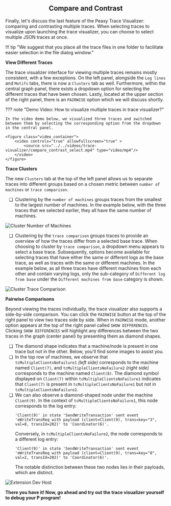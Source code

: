 <style>
    ul li {
		padding-left: 0.5em;
	}
	ul li::marker {
		content: attr(data-icon);
		font-size: 1em;
	}
    .md-typeset h1 {
        display: none;
    }
</style>

<div align="center">
    <h2>Compare and Contrast</h2>
</div>

Finally, let's discuss the last feature of the Peasy Trace Visualizer: comparing and contrasting multiple traces. When selecting traces to visualize upon launching the trace visualizer, you can choose to select multiple JSON traces at once.

!!! tip "We suggest that you place all the trace files in one folder to facilitate easier selection in the file dialog window."

**View Different Traces**

The trace visualizer interface for viewing multiple traces remains mostly consistent, with a few exceptions. On the left panel, alongside the `Log lines` and `Motifs` tabs, there is now a `Clusters` tab as well. Furthermore, within the central graph panel, there exists a dropdown option for selecting the different traces that have been chosen. Lastly, located at the upper section of the right panel, there is an `PAIRWISE` option which we will discuss shortly.

??? note "Demo Video: How to visualize multiple traces in trace visualizer?"

    In the video demo below, we visualized three traces and switched between them by selecting the corresponding option from the dropdown in the central panel.

    <figure class="video_container">
        <video controls="true" allowfullscreen="true" >
            <source src="../../videos/trace-visualizer/compare_contrast_select.mp4" type="video/mp4"/>
        </video>
    </figure>

**Trace Clusters**

The new `Clusters` tab at the top of the left panel allows us to separate traces into different groups based on a chosen metric between `number of machines` or `trace comparison`.

<ul>
    <li data-icon="❑">
        Clustering by the <code>number of machines</code> groups traces from the smallest to the largest number of machines. In the example below, with the three traces that we selected earlier, they all have the same number of machines.
    </li>
</ul>

<div class="screenshots" markdown="1">
  <img src="../../images/trace-visualizer/clusters_number_of_machines.png" alt="Cluster Number of Machines" >
</div>

<ul>
    <li data-icon="❑">
        Clustering by the <code>trace comparison</code> groups traces to provide an overview of how the traces differ from a selected base trace. When choosing to cluster by <code>trace comparison</code>, a dropdown menu appears to select a base trace. Subsequently, options become available for selecting traces that have either the same or different logs as the base trace, as well as traces with the same or different machines. In the example below, as all three traces have different machines from each other and contain varying logs, only the sub-category of <code>Different log from base</code> under the <code>Different machines from base</code> category is shown.
    </li>
</ul>

<div class="screenshots" markdown="1">
  <img src="../../images/trace-visualizer/clusters_trace_comparison.png" alt="Cluster Trace Comparison" >
</div>

**Pairwise Comparisons**

Beyond viewing the traces individually, the trace visualizer also supports a side-by-side comparison. You can click the `PAIRWISE` button at the top of the right panel to view two traces side by side. When in `PAIRWISE` mode, another option appears at the top of the right panel called `SHOW DIFFERENCES`. Clicking `SHOW DIFFERENCES` will highlight any differences between the two traces in the graph (center panel) by presenting them as diamond shapes.

<ul>
    <li data-icon="❑">
        The diamond shape indicates that a machine/node is present in one trace but not in the other. Below, you'll find some images to assist you.
    </li>
    <li data-icon="❑">
        In the top row of machines, we observe that <code>tcMultipleClientsNoFailure1</code> <i>(left side)</i> corresponds to the machine named <code>Client(7)</code>, and <code>tcMultipleClientsNoFailure2</code> <i>(right side)</i> corresponds to the machine named <code>Client(8)</code>. The diamond symbol displayed on <code>Client(7)</code> within <code>tcMultipleClientsNoFailure1</code> indicates that <code>Client(7)</code> is present in <code>tcMultipleClientsNoFailure1</code> but not in <code>tcMultipleClientsNoFailure2</code>.
    </li>
    <li data-icon="❑">
        We can also observe a diamond-shaped node under the machine <code>Client(9)</code>. In the context of <code>tcMultipleClientsNoFailure1</code>, this node corresponds to the log entry: <pre><code>'Client(9)' in state 'SendWriteTransaction' sent event 'eWriteTransReq with payload (client=Client(9), trans=key="3", val=8, transId=202)' to 'Coordinator(6)'.</code></pre>Conversely, in <code>tcMultipleClientsNoFailure2</code>, the node corresponds to a different log entry: <pre><code>'Client(9)' in state 'SendWriteTransaction' sent event 'eWriteTransReq with payload (client=Client(9), trans=key="8", val=2, transId=202)' to 'Coordinator(6)'.</code></pre>
The notable distinction between these two nodes lies in their payloads, which are distinct.
    </li>
</ul>


<div class="screenshots">
    <img src="../../images/trace-visualizer/pairwise_comparison.png" alt="Extension Dev Host" >
</div>

**There you have it! Now, go ahead and try out the trace visualizer yourself to debug your P program!**
